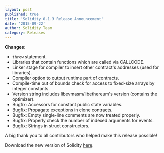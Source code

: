 ```yaml
---
layout: post
published: true
title: 'Solidity 0.1.3 Release Announcement'
date: '2015-09-22'
author: Solidity Team
category: Releases
---
```


**Changes:**
- `throw` statement.
- Libraries that contain functions which are called via CALLCODE.
- Linker stage for compiler to insert other contract's addresses (used for libraries).
- Compiler option to output runtime part of contracts.
- Compile-time out of bounds check for access to fixed-size arrays by integer constants.
- Version string includes libevmasm/libethereum's version (contains the optimizer).
- Bugfix: Accessors for constant public state variables.
- Bugfix: Propagate exceptions in clone contracts.
- Bugfix: Empty single-line comments are now treated properly.
- Bugfix: Properly check the number of indexed arguments for events.
- Bugfix: Strings in struct constructors.


A big thank you to all contributors who helped make this release possible!

Download the new version of Solidity [here](https://github.com/ethereum/solidity/releases/tag/v0.1.3).
  